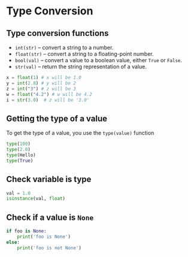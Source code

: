 # Type Conversion

## Type conversion functions

- `int(str)` – convert a string to a number.
- `float(str)` – convert a string to a floating-point number.
- `bool(val)` – convert a value to a boolean value, either `True` or `False`.
- `str(val)` – return the string representation of a value.

```py
x = float(1) # x will be 1.0
y = int(2.8) # y will be 2
z = int("3") # z will be 3
w = float("4.2") # w will be 4.2
i = str(3.0)  # z will be '3.0'
```


## Getting the type of a value

To get the type of a value, you use the `type(value)` function

```py
type(100)
type(2.0)
type(Hello)
type(True)
```


## Check variable is type
```py
val = 1.0
isinstance(val, float)
```


## Check if a value is `None`

```py
if foo is None:
    print('foo is None')
else:
    print('foo is not None')
```

